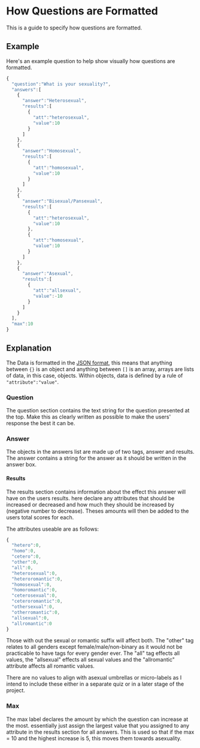 # How Questions are Formatted
This is a guide to specify how questions are formatted.

## Example
Here's an example question to help show visually how questions are formatted.
```js
{
  "question":"What is your sexuality?",
  "answers":[
    {
      "answer":"Heterosexual",
      "results":[
        {
          "att":"heterosexual",
          "value":10
        }
      ]
    },
    {
      "answer":"Homosexual",
      "results":[
        {
          "att":"homosexual",
          "value":10
        }
      ]
    },
    {
      "answer":"Bisexual/Pansexual",
      "results":[
        {
          "att":"heterosexual",
          "value":10
        },
        {
          "att":"homosexual",
          "value":10
        }
      ]
    },
    {
      "answer":"Asexual",
      "results":[
        {
          "att":"allsexual",
          "value":-10
        }
      ]
    }
  ],
  "max":10
}
```

## Explanation
The Data is formatted in the [JSON format](https://developer.mozilla.org/en-US/docs/Web/JavaScript/Reference/Global_Objects/JSON), this means that anything between ```{}``` is an object and anything between ```[]``` is an array, arrays are lists of data, in this case, objects. Within objects, data is defined by a rule of ```"attribute":"value"```.

### Question
The question section contains the text string for the question presented at the top. Make this as clearly written as possible to make the users' response the best it can be.

### Answer
The objects in the answers list are made up of two tags, answer and results. The answer contains a string for the answer as it should be written in the answer box.

#### Results
The results section contains information about the effect this answer will have on the users results. here declare any attributes that should be increased or decreased and how much they should be increased by (negative number to decrease). Theses amounts will then be added to the users total scores for each.

The attributes useable are as follows:
```js
{
  "hetero":0,
  "homo":0,
  "cetero":0,
  "other":0,
  "all":0,
  "heterosexual":0,
  "heteroromantic":0,
  "homosexual":0,
  "homoromantic":0,
  "ceterosexual":0,
  "ceteroromantic":0,
  "othersexual":0,
  "otherromantic":0,
  "allsexual":0,
  "allromantic":0
}
```

Those with out the sexual or romantic suffix will affect both. The "other" tag relates to all genders except female/male/non-binary as it would not be practicable to have tags for every gender ever. The "all" tag effects all values, the "allsexual" effects all sexual values and the "allromantic" attribute affects all romantic values.

There are no values to align with asexual umbrellas or micro-labels as I intend to include these either in a separate quiz or in a later stage of the project.

### Max
The max label declares the amount by which the question can increase at the most. essentially just assign the largest value that you assigned to any attribute in the results section for all answers. This is used so that if the max = 10 and the highest increase is 5, this moves them towards asexuality.
